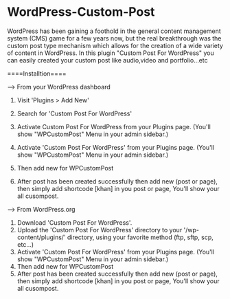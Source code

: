 # WordPress-Custom-Post
WordPress has been gaining a foothold in the general content management system (CMS) game for a few years now, but the real breakthrough was the custom post type mechanism which allows for the creation of a wide variety of content in WordPress.  In this plugin "Custom Post For WordPress" you can easily created your custom post like audio,video and portfolio...etc


====Installtion====

--> From your WordPress dashboard

1. Visit 'Plugins > Add New'
2. Search for 'Custom Post For WordPress'
3. Activate Custom Post For WordPress from your Plugins page. (You'll show "WPCustomPost" Menu in your admin sidebar.)

3. Activate 'Custom Post For WordPress' from your Plugins page. (You'll show "WPCustomPost" Menu in your admin sidebar.)
4. Then add new for WPCustomPost
5. After post has been created successfully then add new (post or page), then simply add shortcode [khan] in you post or page, You'll show your all cusompost.

--> From WordPress.org
1. Download 'Custom Post For WordPress'.
2. Upload the 'Custom Post For WordPress' directory to your '/wp-content/plugins/' directory, using your favorite method (ftp, sftp, scp, etc...)
3. Activate 'Custom Post For WordPress' from your Plugins page. (You'll show "WPCustomPost" Menu in your admin sidebar.)
4. Then add new for WPCustomPost
5. After post has been created successfully then add new (post or page), then simply add shortcode [khan] in you post or page, You'll show your all cusompost.
